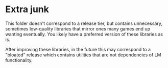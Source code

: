 # Extra junk

This folder doesn't correspond to a release tier, but contains unnecessary, sometimes low-quality libraries that mirror ones many games end up wanting eventually. You likely have a preferred version of these libraries as is.

After improving these libraries, in the future this may correspond to a "bloated" release which contains utilities that are not dependencies of LM functionality.